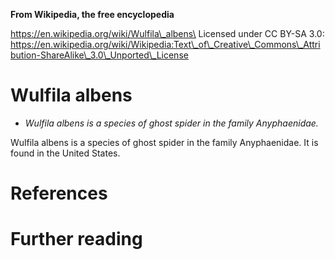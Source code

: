 **From Wikipedia, the free encyclopedia**

https://en.wikipedia.org/wiki/Wulfila\_albens\
Licensed under CC BY-SA 3.0:\
https://en.wikipedia.org/wiki/Wikipedia:Text\_of\_Creative\_Commons\_Attribution-ShareAlike\_3.0\_Unported\_License

Wulfila albens
==============

-   *Wulfila albens is a species of ghost spider in the family
    Anyphaenidae.*

Wulfila albens is a species of ghost spider in the family Anyphaenidae.
It is found in the United States.

References
==========

Further reading
===============
